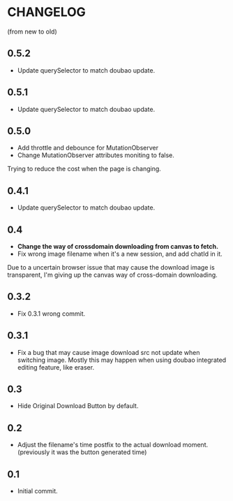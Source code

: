 # CHANGELOG

(from new to old)

## 0.5.2

- Update querySelector to match doubao update.

## 0.5.1

- Update querySelector to match doubao update.

## 0.5.0

- Add throttle and debounce for MutationObserver
- Change MutationObserver attributes moniting to false.

Trying to reduce the cost when the page is changing.

## 0.4.1

- Update querySelector to match doubao update.

## 0.4

- **Change the way of crossdomain downloading from canvas to fetch.**
- Fix wrong image filename when it's a new session, and add chatId in it.

Due to a uncertain browser issue that may cause the download image is transparent, I'm giving up the canvas way of cross-domain downloading.

## 0.3.2

- Fix 0.3.1 wrong commit.

## 0.3.1

- Fix a bug that may cause image download src not update when switching image. Mostly this may happen when using doubao integrated editing feature, like eraser.

## 0.3

- Hide Original Download Button by default.

## 0.2

- Adjust the filename's time postfix to the actual download moment. (previously it was the button generated time)

## 0.1

- Initial commit.
